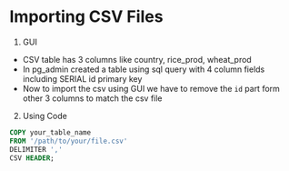 # Importing CSV Files

1. GUI
- CSV table has 3 columns like  country, rice_prod, wheat_prod
- In pg_admin created a table using sql query with 4 column fields including SERIAL id primary key
- Now to import the csv using GUI we have to remove the `id` part form other 3 columns to match the csv file

2. Using Code

```sql
COPY your_table_name
FROM '/path/to/your/file.csv'
DELIMITER ','
CSV HEADER;
```
  
